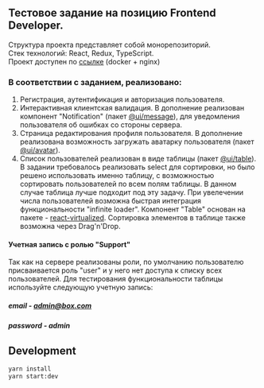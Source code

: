 ## Тестовое задание на позицию Frontend Developer.

Структура проекта представляет собой монорепозиторий.  
Стек технологий: React, Redux, TypeScript.  
Проект доступен по [ссылке](https://au-webapp.herokuapp.com) (docker + nginx)

### В соответствии с заданием, реализовано:

1. Регистрация, аутентификация и авторизация пользователя.
2. Интерактивная клиентская валидация. В дополнение реализован компонент "Notification" (пакет [@ui/message](https://github.com/AlexanderGureev/au-web-frontend/tree/master/packages/ui/message)), для уведомления пользователя об ошибках со стороны сервера.
3. Страница редактирования профиля пользователя. В дополнение реализована возможность загружать аватарку пользователя (пакет [@ui/avatar](https://github.com/AlexanderGureev/au-web-frontend/tree/master/packages/ui/avatar)).
4. Список пользователей реализован в виде таблицы (пакет [@ui/table](https://github.com/AlexanderGureev/au-web-frontend/tree/master/packages/ui/table)). В задании требовалось реализовать select для сортировки, но было решено использовать именно таблицу, с возможностью сортировать пользователей по всем полям таблицы. В данном случае таблица лучше подходит под эту задачу. При увелечении числа пользователей возможна быстрая интеграция функциональности "infinite loader". Компонент "Table" основан на пакете - [react-virtualized](https://github.com/bvaughn/react-virtualized). Сортировка элементов в таблице также возможна через Drag'n'Drop.

#### Учетная запись с ролью "Support"

Так как на сервере реализованы роли, по умолчанию пользователю присваивается роль "user" и у него нет доступа к списку всех пользователей.
Для тестирования функциональности таблицы используйте следующую учетную запись:

##### email - admin@box.com

##### password - admin

## Development

```bash
yarn install
yarn start:dev
```
